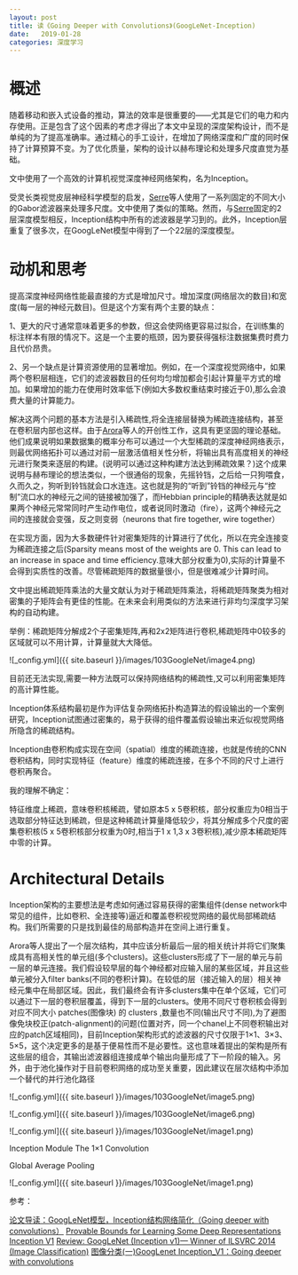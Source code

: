 ```yaml
---
layout: post
title: 读《Going Deeper with Convolutions》(GoogLeNet-Inception)
date:   2019-01-28
categories: 深度学习
---  
```


# 概述  

随着移动和嵌入式设备的推动，算法的效率是很重要的——尤其是它们的电力和内存使用。正是包含了这个因素的考虑才得出了本文中呈现的深度架构设计，而不是单纯的为了提高准确率。通过精心的手工设计，在增加了网络深度和广度的同时保持了计算预算不变。为了优化质量，架构的设计以赫布理论和处理多尺度直觉为基础。   

文中使用了一个高效的计算机视觉深度神经网络架构，名为Inception。  

受灵长类视觉皮层神经科学模型的启发，[Serre](https://mcgovern.mit.edu/wp-content/uploads/2019/01/04069258.pdf)等人使用了一系列固定的不同大小的Gabor滤波器来处理多尺度。文中使用了类似的策略。然而，与[Serre](https://mcgovern.mit.edu/wp-content/uploads/2019/01/04069258.pdf)固定的2层深度模型相反，Inception结构中所有的滤波器是学习到的。此外，Inception层重复了很多次，在GoogLeNet模型中得到了一个22层的深度模型。


# 动机和思考  

提高深度神经网络性能最直接的方式是增加尺寸。增加深度(网络层次的数目)和宽度(每一层的神经元数目)。但是这个方案有两个主要的缺点：   

1、更大的尺寸通常意味着更多的参数，但这会使网络更容易过拟合，在训练集的标注样本有限的情况下。这是一个主要的瓶颈，因为要获得强标注数据集费时费力且代价昂贵。  

2、另一个缺点是计算资源使用的显著增加。例如，在一个深度视觉网络中，如果两个卷积层相连，它们的滤波器数目的任何均匀增加都会引起计算量平方式的增加。如果增加的能力在使用时效率低下(例如大多数权重结束时接近于0),那么会浪费大量的计算能力。  

解决这两个问题的基本方法是引入稀疏性,将全连接层替换为稀疏连接结构，甚至在卷积层内部也这样。由于[Arora](https://arxiv.org/abs/1310.6343)等人的开创性工作，这具有更坚固的理论基础。他们成果说明如果数据集的概率分布可以通过一个大型稀疏的深度神经网络表示，则最优网络拓扑可以通过对前一层激活值相关性分析，将输出具有高度相关的神经元进行聚类来逐层的构建。(说明可以通过这种构建方法达到稀疏效果？)这个成果说明与赫布理论的想法类似，一个很通俗的现象，先摇铃铛，之后给一只狗喂食，久而久之，狗听到铃铛就会口水连连。这也就是狗的“听到”铃铛的神经元与“控制”流口水的神经元之间的链接被加强了，而Hebbian principle的精确表达就是如果两个神经元常常同时产生动作电位，或者说同时激动（fire），这两个神经元之间的连接就会变强，反之则变弱（neurons that fire together, wire together）

在实现方面，因为大多数硬件针对密集矩阵的计算进行了优化，所以在完全连接变为稀疏连接之后(Sparsity means most of the weights are 0. This can lead to an increase in space and time efficiency.意味大部分权重为0),实际的计算量不会得到实质性的改善。尽管稀疏矩阵的数据量很小，但是很难减少计算时间。  

文中提出稀疏矩阵乘法的大量文献认为对于稀疏矩阵乘法，将稀疏矩阵聚类为相对密集的子矩阵会有更佳的性能。在未来会利用类似的方法来进行非均匀深度学习架构的自动构建。

举例：稀疏矩阵分解成2个子密集矩阵,再和2x2矩阵进行卷积,稀疏矩阵中0较多的区域就可以不用计算，计算量就大大降低。  

![_config.yml]({{ site.baseurl }}/images/103GoogleNet/image4.png)   

目前还无法实现,需要一种方法既可以保持网络结构的稀疏性,又可以利用密集矩阵的高计算性能。    

Inception体系结构最初是作为评估复杂网络拓扑构造算法的假设输出的一个案例研究，Inception试图通过密集的，易于获得的组件覆盖假设输出来近似视觉网络所隐含的稀疏结构。

Inception由卷积构成实现在空间（spatial）维度的稀疏连接，也就是传统的CNN卷积结构，同时实现特征（feature）维度的稀疏连接，在多个不同的尺寸上进行卷积再聚合。

我的理解不确定：  

特征维度上稀疏，意味卷积核稀疏，譬如原本5 x 5卷积核，部分权重应为0相当于选取部分特征达到稀疏，但是这种稀疏计算量降低较少，将其分解成多个尺度的密集卷积核(5 x 5卷积核部分权重为0时,相当于1 x 1,3 x 3卷积核),减少原本稀疏矩阵中零的计算。


# Architectural Details   

Inception架构的主要想法是考虑如何通过容易获得的密集组件(dense network中常见的组件，比如卷积、全连接等)逼近和覆盖卷积视觉网络的最优局部稀疏结构。我们所需要的只是找到最佳的局部构造并在空间上进行重复。   

Arora等人提出了一个层次结构，其中应该分析最后一层的相关统计并将它们聚集成具有高相关性的单元组(多个clusters)。这些clusters形成了下一层的单元与前一层的单元连接。我们假设较早层的每个神经都对应输入层的某些区域，并且这些单元被分入filter banks(不同的卷积计算)。在较低的层（接近输入的层）相关神经元集中在局部区域。因此，我们最终会有许多clusters集中在单个区域，它们可以通过下一层的卷积层覆盖，得到下一层的clusters。使用不同尺寸卷积核会得到对应不同大小 patches(图像块) 的 clusters ,数量也不同(输出尺寸不同),为了避图像免块校正(patch-alignment)的问题(位置对齐，同一个chanel上不同卷积输出对应的patch区域相同)，目前Inception架构形式的滤波器的尺寸仅限于1×1、3×3、5×5，这个决定更多的是基于便易性而不是必要性。这也意味着提出的架构是所有这些层的组合，其输出滤波器组连接成单个输出向量形成了下一阶段的输入。另外，由于池化操作对于目前卷积网络的成功至关重要，因此建议在层次结构中添加一个替代的并行池化路径


![_config.yml]({{ site.baseurl }}/images/103GoogleNet/image5.png)  

![_config.yml]({{ site.baseurl }}/images/103GoogleNet/image6.png)  

![_config.yml]({{ site.baseurl }}/images/103GoogleNet/image1.png) 



Inception Module
The 1×1 Convolution

Global Average Pooling

![_config.yml]({{ site.baseurl }}/images/103GoogleNet/image1.png)   


参考：

[论文导读：GoogLeNet模型，Inception结构网络简化（Going deeper with convolutions）](https://blog.csdn.net/FJY_sunshine/article/details/82775583)
[Provable Bounds for Learning Some Deep Representations](https://arxiv.org/abs/1310.6343)  
[Inception V1](https://www.jianshu.com/p/22e3af789f4e)
[Review: GoogLeNet (Inception v1)— Winner of ILSVRC 2014 (Image Classification)](https://medium.com/coinmonks/paper-review-of-googlenet-inception-v1-winner-of-ilsvlc-2014-image-classification-c2b3565a64e7)
[图像分类(一)GoogLenet Inception_V1：Going deeper with convolutions](https://www.cnblogs.com/Lilu-1226/p/10588058.html])